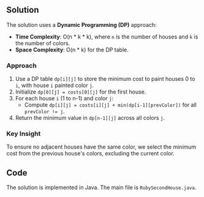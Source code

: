 
## Solution
The solution uses a **Dynamic Programming (DP)** approach:
- **Time Complexity**: O(n * k * k), where `n` is the number of houses and `k` is the number of colors.
- **Space Complexity**: O(n * k) for the DP table.

### Approach
1. Use a DP table `dp[i][j]` to store the minimum cost to paint houses 0 to `i`, with house `i` painted color `j`.
2. Initialize `dp[0][j] = costs[0][j]` for the first house.
3. For each house `i` (1 to n-1) and color `j`:
   - Compute `dp[i][j] = costs[i][j] + min(dp[i-1][prevColor])` for all `prevColor != j`.
4. Return the minimum value in `dp[n-1][j]` across all colors `j`.

### Key Insight
To ensure no adjacent houses have the same color, we select the minimum cost from the previous house's colors, excluding the current color.

## Code
The solution is implemented in Java. The main file is `RubySecondHouse.java`.
